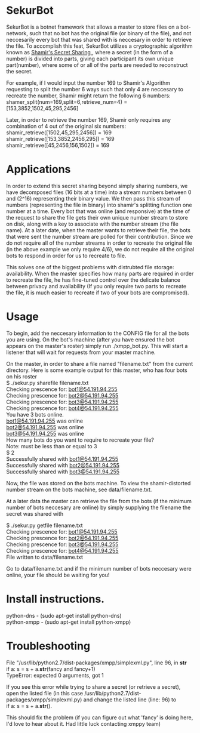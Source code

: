 # SekurBot
SekurBot is a botnet framework that allows a master to store files on a bot-network, such that no bot has the original file (or binary of the file), and not neccesarily every bot that was shared with is neccesary in order to retrieve the file. To accomplish this feat, SekurBot utilizes a cryptographic algorithm known as [Shamir's Secret Sharing ](http://en.wikipedia.org/wiki/Shamir%27s_Secret_Sharing), where a secret (in the form of a number) is divided into parts, giving each participant its own unique part(number), where some of or all of the parts are needed to reconstruct the secret.  

For example, if I would input the number 169 to Shamir's Algorithm requesting to split the number 6 ways such that only 4 are neccesary to recreate the number, Shamir might return the following 6 numbers:
shamer_split(num=169,split=6,retrieve_num=4) = [153,3852,1502,45,295,2456]  

Later, in order to retrieve the number 169, Shamir only requires any combination of 4  out of the original six numbers:   
shamir_retrieve([1502,45,295,2456]) = 169  
shamir_retrieve([153,3852,2456,295]) = 169  
shamir_retrieve([45,2456,156,1502]) = 169  

# Applications
In order to extend this secret sharing beyond simply sharing numbers, we have decomposed files (16 bits at a time) into a stream numbers between 0 and (2^16) representing their binary value. We then pass this stream of numbers (representing the file in binary) into shamir's splitting function one number at a time. Every bot that was online (and responsive) at the time of the request to share the file gets their own unique number stream to store on disk, along with a key to associate with the number stream (the file name). At a later date, when the master wants to retrieve their file, the bots that were sent the number stream are polled for their contribution. Since we do not require all of the number streams in order to recreate the original file (in the above example we only require 4/6), we do not require all the original bots to respond in order for us to recreate to file.  

This solves one of the biggest problems with distrubted file storage: availability. When the master specifies how many parts are required in order to recreate the file, he has fine-tuned control over the delicate balance between privacy and availability (If you only require two parts to recreate the file, it is much easier to recreate if two of your bots are compromised).  

# Usage
To begin, add the neccesary information to the CONFIG file for all the bots you are using. On the bot's machine (after you have ensured the bot appears on the master's roster) simply run ./xmpp_bot.py. This will start a listener that will wait for requests from your master machine.  

On the master, in order to share a file named "filename.txt" from the current directory. Here is some example output for this master, who has four bots on his roster  
$ ./sekur.py sharefile filename.txt  
Checking prescence for: bot1@54.191.94.255  
Checking prescence for: bot2@54.191.94.255  
Checking prescence for: bot3@54.191.94.255  
Checking prescence for: bot4@54.191.94.255  
You have 3 bots online.  
bot1@54.191.94.255 was online  
bot2@54.191.94.255 was online  
bot3@54.191.94.255 was online  
How many bots do you want to require to recreate your file?  
Note: must be less than or equal to 3  
$ 2  
Successfully shared with bot1@54.191.94.255  
Successfully shared with bot2@54.191.94.255  
Successfully shared with bot3@54.191.94.255  

Now, the file was stored on the bots machine. To view the shamir-distorted number stream on the bots machine, see data/filename.txt.   

At a later data the master can retrieve the file from the bots (if the minimum number of bots neccesary are online) by simply supplying the filename the secret was shared with  

$ ./sekur.py getfile filename.txt  
Checking prescence for: bot1@54.191.94.255  
Checking prescence for: bot2@54.191.94.255  
Checking prescence for: bot3@54.191.94.255  
Checking prescence for: bot4@54.191.94.255  
File written to data/filename.txt  

Go to data/filename.txt and if the minimum number of bots neccesary were online, your file should be waiting for you!  

# Install instructions.
python-dns - (sudo apt-get install python-dns)  
python-xmpp - (sudo apt-get install python-xmpp)   

# Troubleshooting

File "/usr/lib/python2.7/dist-packages/xmpp/simplexml.py", line 96, in __str__  
    if a: s = s + a.__str__(fancy and fancy+1)  
TypeError: expected 0 arguments, got 1  

If you see this error while trying to share a secret (or retrieve a secret), open the listed file (in this case /usr/lib/python2.7/dist-packages/xmpp/simplexml.py)
and change the listed line (line: 96) to   
	if a: s = s + a.__str__().  

This should fix the problem (if you can figure out what 'fancy' is doing here, I'd love to hear about it. Had little luck contacting xmppy team)  


